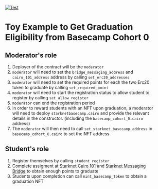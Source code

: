  [![Test](https://github.com/chee-chyuan/starknet_basecamp_edu/actions/workflows/tests.yml/badge.svg)](https://github.com/chee-chyuan/starknet_basecamp_edu/actions/workflows/tests.yml)
 
 # Toy Example to Get Graduation Eligibility from Basecamp Cohort 0

## Moderator's role
1. Deployer of the contract will be the `moderator`
2. `moderator` will need to set the `bridge_messaging_address` and `cairo_101_address` address by calling `set_erc20_addresses`
3. `moderator` will need to set the required points for each the two Erc20 token to graduate by calling `set_required_point`
4. `moderator` will need to start the registration status to allow student to register by calling `set_allow_register`
5. `moderator` can end the registration period
6. In order to reward students with an NFT upon graduation, a moderator will need to deploy `starknetbasecamp.cairo` and provide the relevant details in the constructor. (including the `basecamp_cohort_0.cairo` address)
7. The `moderator` will then need to call `set_starknet_basecamp_address` in `basecamp_cohort_0.cairo` to set the NFT address

## Student's role
1. Register themselves by calling `student_register`
2. Complete assigment at [Starknet Cairo 101](https://github.com/starknet-edu/starknet-cairo-101) and [Starknet Messaging Bridge](https://github.com/starknet-edu/starknet-messaging-bridge) to obtain enough points to graduate
3. Students upon completion can call `mint_basecamp_token` to obtain a graduation NFT
